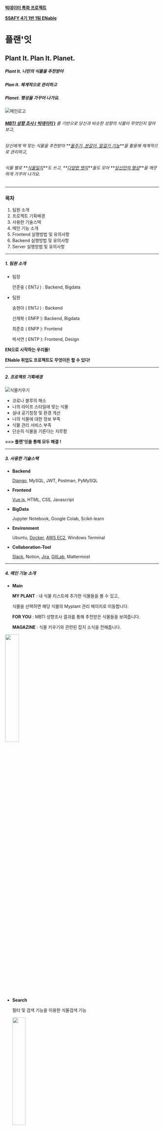<u>**빅데이터 특화 프로젝트**</u>

**<u>SSAFY 4기 1반 1팀 ENable</u>**

# 플랜'잇

## Plant It. Plan It. Planet.

##### Plant It. 나만의 식물을 추천받아

##### Plan It. 체계적으로 관리하고

##### Planet. 행성을 가꾸어 나가요.

![메인로고](https://user-images.githubusercontent.com/26132746/113850720-b7a7fc80-97d5-11eb-90b1-9263702cb26a.JPG)

###### **<u>MBTI 성향 조사 ( 빅데이터 )</u>** 를 기반으로 당신과 비슷한 성향의 식물이 무엇인지 알아보고,

###### 당신에게 딱 맞는 식물을 추천받아 **<u>물주기, 분갈이, 말걸기 기능</u>**을 활용해 체계적으로 관리하고,

###### 식물 별로 **<u>식물일지</u>**도 쓰고, **<u>다양한 뱃지</u>**들도 모아 **<u>당신만의 행성</u>**을 깨끗하게 가꾸어 나가요.

------



### 목차

1. 팀원 소개
2. 프로젝트 기획배경
3. 사용한 기술스택
4. 메인 기능 소개
5. Frontend 실행방법 및 유의사항
6. Backend 실행방법 및 유의사항
7. Server 실행방법 및 유의사항



------



##### 1. 팀원 소개



- 팀장

  안준웅 ( ENTJ ) : Backend, Bigdata

- 팀원

  송현아 ( ENTJ ) : Backend

  신재복 ( ENFP ): Backend, Bigdata

  최준호 ( ENFP ): Frontend

  박서연 ( ENTP ): Frontend, Design

  

**EN으로 시작하는 우리들!**

**ENable 취업도 프로젝트도 무엇이든 할 수 있다!**



------



##### 2. 프로젝트 기획배경



![식물키우기](https://user-images.githubusercontent.com/26132746/113854217-977a3c80-97d9-11eb-99c6-c0fd0a141015.JPG)



- 코로나 블루의 해소
- 나의 라이프 스타일에 맞는 식물
- 실내 공기청정 및 환경 개선
- 나의 식물에 대한 정보 부족
- 식물 관리 서비스 부족
- 단순히 식물을 기른다는 지루함



**==> 플랜'잇을 통해 모두 해결 !**



------



##### 3.  사용한 기술스택



- **Backend**

  <u>Django</u>, MySQL, JWT, Postman, PyMySQL

- **Frontend**

  <u>Vue.js</u>, HTML, CSS, Javascript

- **BigData**

  Jupyter Notebook, Google Colab, Scikit-learn

- **Environment**

  Ubuntu, <u>Docker</u>, <u>AWS EC2</u>, Windows Terminal

- **Collaboration-Tool**

  <u>Slack</u>, Notion, <u>Jira</u>, <u>GitLab</u>, Mattermost



------



##### 4. 메인 기능 소개



- **Main**

  **MY PLANT** : 내 식물 리스트에 추가한 식물들을 볼 수 있고,

  식물을 선택하면 해당 식물의 Myplant 관리 페이지로 이동합니다.

  **FOR YOU** : MBTI 성향조사 결과를 통해 추천받은 식물들을 보여줍니다.

  **MAGAZINE** : 식물 키우기와 관련된 잡지 소식을 전해줍니다.

<img src = "https://user-images.githubusercontent.com/26132746/113856811-b4643f00-97dc-11eb-8a9b-36827db986d9.JPG" width="30%" height="30%">



- **Search**

  필터 및 검색 기능을 이용한 식물검색 기능

  <img src = "https://user-images.githubusercontent.com/26132746/113857230-3b191c00-97dd-11eb-8b6d-926ad9fb6797.JPG" width="30%" height="30%">



- **SearchDetail**

  검색 페이지에서 선택한 식물에 대한 세부내용을 조회할 수 있고,

  '+ 내 식물로 추가하기' 버튼을 이용해 Myplant에 추가해 관리할 수 있습니다.

<img src = "https://user-images.githubusercontent.com/26132746/113857348-67cd3380-97dd-11eb-986c-35a343935239.JPG" width="30%" height="30%">



- **Myplant**

  추가했던 식물들을 관리할 수 있는 페이지

  BUY IT 버튼을 통해 네이버 쇼핑의 해당 식물 구입정보로 연동

  PLANT IT 버튼을 통해 원하는 사진을 등록하고, 이름을 설정하여 식물을 심을 수 있습니다.

<img src = "https://user-images.githubusercontent.com/26132746/113857524-95b27800-97dd-11eb-89b0-dc09fb66979b.JPG" width="30%" height="30%">



- **MyplantDetail**

  **물주기** : 식물마다 정해져있는 적정시기에 물을 줄 수 있도록 알림제공 및 시각화

  **분갈이** : 식물마다 정해져있는 적정시기에 분갈이를 할 수 있도록 알림제공 및 시각화

  **말걸기** : 말걸기를 통해 카카오톡, 이메일로 식물과의 대화내용 전송 

  ( 식물 각각의 LV마다 대화 할 수 있는 내용이 다름 )

  <img src = "https://user-images.githubusercontent.com/26132746/113857751-db6f4080-97dd-11eb-9ba7-e39b3281f205.JPG" width="30%" height="30%">



-  **PLANET**

  개인 계정 LV ( 뱃지 개수에따라 LV 증가 ) 을 확인할 수 있고,

  MBTI 성향조사 다시하기, 로그아웃, 회원탈퇴 기능 제공

  **MY PLANET** 에서는 개개인의 계정 LV에 따른 행성의 정화도 관련 이미지 제공

  ( LV이 높을수록 행성이 깨끗해집니다. )

<img src = "https://user-images.githubusercontent.com/26132746/113857987-28531700-97de-11eb-9632-ecb0494536cb.JPG" width="30%" height="30%">



- **Reward**

  다양한 조건들을 만족하면 얻을 수 있는 뱃지들을 제공

  뱃지를 얻는 성취감과 함께 개인 계정의 Levelling 에 영향을 줍니다.

<img src = "https://user-images.githubusercontent.com/26132746/113858177-66503b00-97de-11eb-8f32-1a0a75915b5d.JPG" width="30%" height="30%">



##### 5. Frontend 실행방법 및 유의사항



- git clone 받아올 경우 frontend 파일 바로 밑에 .env.local 파일 생성

```jsx
VUE_APP_SERVER_URL=http://localhost:8000
VUE_APP_KAKAO_KEY=676c5fa31785f08e2ce866bd98c4c645
VUE_APP_FIREBASE_KEY=AIzaSyCdt9tGJ2WmiNqE5awIY0h0Jnh0YlY6o_Y
VUE_APP_FIREBASE_DOMAIN=plantit-6f6b0.firebaseapp.com
VUE_APP_FIREBASE_PROJECTID=plantit-6f6b0
VUE_APP_FIREBASE_STORAGEBUCKET=plantit-6f6b0.appspot.com
VUE_APP_FIREBASE_SENDERID=859791470292
VUE_APP_FIREBASE_APPID=1:859791470292:web:3e9efedfd45a6999a21541
VUE_APP_FIREBASE_MEASUREMENTID=G-RGSCSYPPJY
```

- npm install
- npm run serve

###### Install 오류가 발생했을 경우

- 우선 node_modules 파일과 package-lock.json 파일을 지운뒤 다시 npm install
- 해결이 안될 경우 읽기 전용 파일로 생성된 것일 수 있으니 npm install --force



------



##### 6. Backend 실행방법 및 유의사항



1. 가상환경에서 작업

   ```bash
   $ python -m venv venv
   $ source venv/Scripts/activate
   ```

2. `requirements.txt`에 적어 놓은 라이브러리 설치 👉 **cryptography 에러 발생시** `python -m pip install --upgrade pip`

   ```bash
   $ pip install -r requirements.txt
   ```

3. 서버 실행

   ```bash
   $ python manage.py runserver
   ```



------



##### 7. Server 실행방법 및 유의사항



###### *SSH & mysql(Docker)*



###### -- Docker 및 Mysql 설치

###### Docker 설치

https://soyoung-new-challenge.tistory.com/52

###### Mysql 설치

http://jmlim.github.io/docker/2019/07/30/docker-mysql-setup/

1. MYSQL Docker 이미지 다운로드

   ```
   docker pull mysql
   ```

2. docker 이미지 확인

   ```
   docker images
   ```

3. docker MYSQL 컨테이너 생성 및 실행

   ```
   docker run -d -p 3306:3306 -e MYSQL_ROOT_PASSWORD=root --name plantitDBContainer(컨테이너이름) -v /Users/multicampus/datadir:/var/lib/mysql mysql --character-set-server=utf8mb4 --collation-server=utf8mb4_unicode_ci
   ```

4. mysql 접속

   ```
   docker exec -it plantitDBContainer bash
   mysql -u 유저명 -p 패스워드
   ```

5. 유저생성 및 권한부여

   ```
   CREATE USER 'a101'@'%' IDENTIFIED BY '[카톡에 보낸 패스워드]';
   GRANT ALL PRIVILEGES ON *.* TO 'a101'@'%';
   flush privileges;
   ```

- mysql 있는 컨테이너 이름 : plantitDBContainer
  - mysql 계정
    - root/ root
    - a101 / [패스워드는 카톡에 보냈습니다]
- 컨테이너 bash shell 접속
  - `docker exec -it plantitDBContainer(컨테이너이름) bash`





###### Deploy

![Untitled](https://user-images.githubusercontent.com/26132746/113855421-f42a2700-97da-11eb-8577-2eef82e3a22f.png)

- docker-compose.yml 작성해준다.

```docker
# docker-compose.yml

version: '3'

services:
  vuejs:
    container_name: vuejs
    build: ./frontend
    image: frontend/vuejs
    restart: always
    ports:
      - '80:80'
    depends_on:
      - django

  django:
    container_name: django
    build: ./backend
    image: backend/django
    restart: always
    ports:
      - '8000:8000'
```

- 도커 컴포즈 올리기 (**명령어 한 줄로 배포하기**)

```bash
docker-compose up -d --build
```

- 도커 컴포즈 기본적인 명령어

```bash
docker-compose down # 도커 컴포즈 내리기
docker-compose ps # # 현재 실행 중인 도커 컴포즈 보기
```



###### Dockerizing

![Untitled (1)](https://user-images.githubusercontent.com/26132746/113855538-1de34e00-97db-11eb-9ca8-c2009dfa11a6.png)

- local version에서 수정 사항

```
front & back 카카오 도메인 수정
env 파일 도메일 수정 8000포트
```

- 기본적인 도커 명령어

```bash
docker ps   # 현재 실행 중인 컨테이너 보기 
docker stop {컨테이너 이름}    # 해당 실행 중인 컨테이너 중지  
docker images    # 도커 이미지 보기
docker image rm --force {이미지 id}    # 해당 도커 이미지 삭제
```



###### -- Backend Dockerizing



- Dockerfile을 작성해준다.

```docker
FROM python:3.7.7

ENV PYTHONUNBUFFERED 1

RUN apt-get -y update
RUN apt-get -y install vim

RUN mkdir /srv/docker
ADD . /srv/docker

WORKDIR /srv/docker

RUN pip install --upgrade pip
RUN pip install -r requirements.txt 

EXPOSE 8000 
CMD ["python", "manage.py", "runserver", "0.0.0.0:8000"]
```

- 해당 프로젝트 도커화하기

```bash
docker build -t {이미지 이름} .
```

- 도커 이미지 컨테이너로 실행 (-d : daemon 버전으로 돌리기 -p : 포트 매칭해주기)

```bash
docker run -d -p 8000:8000 {이미지 이름}
```



###### -- Frontend Dockerizing



- Dockerfile을 작성해준다.

```docker
#STEP 1 BUILD VUE PROJECT 

FROM node:12.18.1-alpine AS build 
WORKDIR /app 
COPY package.json ./ 
RUN npm install 
COPY . . 
RUN npm run build

#STEP 2 CREATE NGINX SERVER 

FROM nginx:1.19.0-alpine As prod-stage 
COPY --from=build /app/dist /usr/share/nginx/html 
COPY default.conf /temp/default.conf
RUN envsubst /app < /temp/default.conf > /etc/nginx/conf.d/default.conf

EXPOSE 80 
CMD ["nginx","-g","daemon off;"]
```

- default.conf을 작성해준다.

```docker
server {
  listen 80;
  server_name _ default_server;

  root /usr/share/nginx/html;

  location / {
    try_files $uri $uri/ /index.html;
  }
}
```

- 해당 프로젝트 도커화하기 (-d : daemon 버전으로 돌리기 -p : 포트 매칭해주기)

```bash
docker build -t {이미지 이름} .
```

- 도커 이미지 컨테이너로 실행

```bash
docker run -d -p 80:80 {이미지 이름}
```



------

